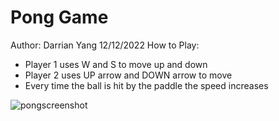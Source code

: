 # Pong Game
Author: Darrian Yang 12/12/2022 
How to Play: 
- Player 1 uses W and S to move up and down 
- Player 2 uses UP arrow and DOWN arrow to move 
- Every time the ball is hit by the paddle the speed increases

![pongscreenshot](https://user-images.githubusercontent.com/91032632/206970286-850a6dd7-31e2-43b1-920a-d729e32cadf7.JPG)
